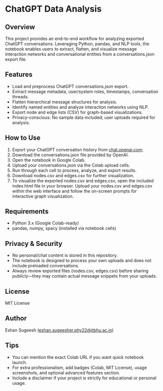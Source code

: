 # ChatGPT Data Analysis
## Overview
This project provides an end-to-end workflow for analyzing exported ChatGPT conversations. Leveraging Python, pandas, and NLP tools, the notebook enables users to extract, flatten, and visualize message interaction networks and conversational entities from a conversations.json export file.
## Features
- Load and preprocess ChatGPT conversations.json export.
- Extract message metadata, user/system roles, timestamps, conversation threads.
- Flatten hierarchical message structures for analysis.
- Identify named entities and analyze interaction networks using NLP.
- Export node and edge lists (CSV) for graph-based visualizations.
- Privacy-conscious: No sample data included; user uploads required for analysis.
## How to Use
1. Export your ChatGPT conversation history from [chat.openai.com](https://chat.openai.com/).
2. Download the conversations.json file provided by OpenAI.
3. Open the notebook in Google Colab.
4. Upload your conversations.json via the Colab upload cells.
5. Run through each cell to process, analyze, and export results.
6. Download nodes.csv and edges.csv for further visualization.
7. To visualize the exported nodes.csv and edges.csv, open the included index.html file in your browser. Upload your nodes.csv and edges.csv within the web interface and follow the on-screen prompts for interactive graph visualization.
## Requirements
- Python 3.x (Google Colab-ready)
- pandas, numpy, spacy (installed via notebook cells)
## Privacy & Security
- No personal/chat content is stored in this repository.
- The notebook is designed to process your own uploads and does not include preloaded conversations.
- Always review exported files (nodes.csv, edges.csv) before sharing publicly—they may contain actual message snippets from your uploads.
## License
MIT License
## Author
Eshan Sugeesh ([eshan.sugeesher.phy22@itbhu.ac.in](mailto:eshan.sugeesher.phy22@itbhu.ac.in))
## Tips
- You can mention the exact Colab URL if you want quick notebook launch.
- For extra professionalism, add badges (Colab, MIT License), usage screenshots, and optional advanced features section.
- Include a disclaimer if your project is strictly for educational or personal usage.
